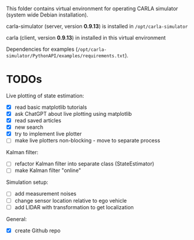 This folder contains virtual environment for operating CARLA simulator (system wide Debian installation).

carla-simulator (server, version **0.9.13**) is installed in `/opt/carla-simulator`

carla (client, version **0.9.13**)  in installed in this virtual environment

Dependencies for examples (`/opt/carla-simulator/PythonAPI/examples/requirements.txt`).


# TODOs
Live plotting of state estimation:
- [x] read basic matplotlib tutorials
- [x] ask ChatGPT about live plotting using matplotlib
- [x] read saved articles
- [x] new search
- [x] try to implement live plotter
- [ ] make live plotters non-blocking - move to separate process

Kalman filter:
- [ ] refactor Kalman filter into separate class (StateEstimator)
- [ ] make Kalman filter "online"

Simulation setup:
- [ ] add measurement noises
- [ ] change sensor location relative to ego vehicle
- [ ] add LIDAR with transformation to get localization

General:
- [x] create Github repo

